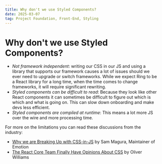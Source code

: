 ```yaml
---
title: Why don't we use Styled Components?
date: 2025-03-07
tag: Project Foundation, Front-End, Styling
---
```


# Why don't we use Styled Components?

- _Not framework independent_: writing our CSS in our JS and using a library that supports our framework causes a lot of issues should we ever need to upgrade or switch frameworks. While we expect Ring to be a React library for a long time, when the time comes to change frameworks, it will require significant rewriting.
- _Styled components can be difficult to read_: Because they look like other React components it can sometimes be difficult to figure out which is which and what is going on. This can slow down onboarding and make devs less efficient.
- _Styled components are compiled at runtime_: This means a lot more JS over the wire and more processing time.

For more on the limitations you can read these discussions from the industry:

- [Why we are Breaking Up with CSS-in-JS](https://dev.to/srmagura/why-were-breaking-up-wiht-css-in-js-4g9b) by Sam Magura, Maintainer of Emotion
- [The React Core Team Finally Have Opinions About CSS](https://dev.to/hypeddev/the-react-core-team-finally-have-opinions-about-css-16f0) by Oliver Williams
